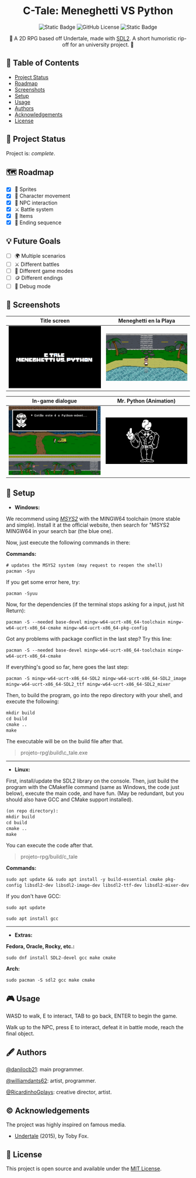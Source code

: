 <h1 align="center">C-Tale: Meneghetti VS Python</h1>
<p align="center">
  <img alt="Static Badge" src="https://img.shields.io/badge/COMPLETE-2ecc71?style=for-the-badge">
  <img alt="GitHub License" src="https://img.shields.io/github/license/danilocb21/projeto-rpg?style=for-the-badge&logo=github&color=purple">
  <img alt="Static Badge" src="https://img.shields.io/badge/Language-blue?style=for-the-badge&logo=c">
</p>
<p align="center">
🐍 A 2D RPG based off Undertale, made with <a href="https://wiki.libsdl.org/SDL2">SDL2</a>. A short humoristic rip-off for an university project. 🐍
</p>

## 👾 Table of Contents
- [Project Status](#project-status)
- [Roadmap](#roadmap)
- [Screenshots](#screenshots)
- [Setup](#setup)
- [Usage](#usage)
- [Authors](#authors)
- [Acknowledgements](#acknowledgements)
- [License](#license)

## 🔋 Project Status
Project is: _complete_.

## 🗺️ Roadmap
- [x] 🎨 Sprites
- [x] 🏃 Character movement
- [x] 💬 NPC interaction
- [x] ⚔️ Battle system
- [x] 🎒 Items
- [x] 🚩 Ending sequence
## 💡 Future Goals
- [ ] 🌍 Multiple scenarios
- [ ] ⚔️ Different battles
- [ ] 🚂 Different game modes
- [ ] 🪙 Different endings
- [ ] 👾 Debug mode

## 📸 Screenshots

| Title screen | Meneghetti en la Playa |
|--------------|-------------------------|
| ![TITLE](assets/screenshots/title.png) | ![MENEGHETTI_EN_LA_PLAYA](assets/screenshots/meneghetti_en_la_playa.png) |

| In-game dialogue | Mr. Python (Animation) |
|-----------------|------------------------|
| ![DIALOGUE](assets/screenshots/dialogue.png) | ![MR_PYTHON](assets/screenshots/mr_python.gif) |

## 💾 Setup
- __Windows:__

 We recommend using [_MSYS2_](http://msys2.org/) with the MINGW64 toolchain (more stable and simple). Install it at the official website, then search for "MSYS2 MINGW64 in your search bar (the blue one).

 Now, just execute the following commands in there:

__Commands:__

```
# updates the MSYS2 system (may request to reopen the shell)
pacman -Syu
```

If you get some error here, try:

```
pacman -Syuu
```

Now, for the dependencies (if the terminal stops asking for a input, just hit Return):

```
pacman -S --needed base-devel mingw-w64-ucrt-x86_64-toolchain mingw-w64-ucrt-x86_64-cmake mingw-w64-ucrt-x86_64-pkg-config
```

Got any problems with package conflict in the last step? Try this line:

```
pacman -S --needed base-devel mingw-w64-ucrt-x86_64-toolchain mingw-w64-ucrt-x86_64-cmake
```

If everything's good so far, here goes the last step:

```
pacman -S mingw-w64-ucrt-x86_64-SDL2 mingw-w64-ucrt-x86_64-SDL2_image mingw-w64-ucrt-x86_64-SDL2_ttf mingw-w64-ucrt-x86_64-SDL2_mixer
```

Then, to build the program, go into the repo directory with your shell, and execute the following:

```
mkdir build
cd build
cmake ..
make
```

The executable will be on the build file after that.

> projeto-rpg\build\c_tale.exe

<hr>

- __Linux:__

 First, install/update the SDL2 library on the console. Then, just build the program with the CMakefile command (same as Windows, the code just below), execute the main code, and have fun. (May be redundant, but you should also have GCC and CMake support installed).

 ```
(on repo directory):
mkdir build
cd build
cmake ..
make
```

You can execute the code after that.

> projeto-rpg/build/c_tale

__Commands:__

```
sudo apt update && sudo apt install -y build-essential cmake pkg-config libsdl2-dev libsdl2-image-dev libsdl2-ttf-dev libsdl2-mixer-dev
```

If you don't have GCC:

```
sudo apt update
```

```
sudo apt install gcc
```

<hr>

- __Extras:__

__Fedora, Oracle, Rocky, etc.:__

```
sudo dnf install SDL2-devel gcc make cmake
```

__Arch:__

```
sudo pacman -S sdl2 gcc make cmake
```

## 🎮 Usage
WASD to walk, E to interact, TAB to go back, ENTER to begin the game.

Walk up to the NPC, press E to interact, defeat it in battle mode, reach the final object.

## 🖋️ Authors
[@danilocb21](https://github.com/danilocb21): main programmer.

[@williamdants62](https://github.com/williamdants62): artist, programmer.

[@RicardinhoGplays](https://github.com/RicardinhoGplays): creative director, artist.

## ©️ Acknowledgements
The project was highly inspired on famous media.
- [Undertale](https://undertale.com/) (2015), by Toby Fox.

## 📙 License
This project is open source and available under the [MIT License](./LICENSE).

